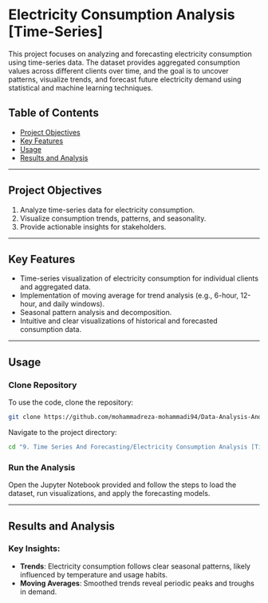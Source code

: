 # Electricity Consumption Analysis [Time-Series]

This project focuses on analyzing and forecasting electricity consumption using time-series data. The dataset provides aggregated consumption values across different clients over time, and the goal is to uncover patterns, visualize trends, and forecast future electricity demand using statistical and machine learning techniques.

## Table of Contents

- [Project Objectives](#project-objectives)
- [Key Features](#key-features)
- [Usage](#usage)
- [Results and Analysis](#results-and-analysis)

---

## Project Objectives

1. Analyze time-series data for electricity consumption.
2. Visualize consumption trends, patterns, and seasonality.
3. Provide actionable insights for stakeholders.

---

## Key Features

- Time-series visualization of electricity consumption for individual clients and aggregated data.
- Implementation of moving average for trend analysis (e.g., 6-hour, 12-hour, and daily windows).
- Seasonal pattern analysis and decomposition.
- Intuitive and clear visualizations of historical and forecasted consumption data.

---

## Usage

### Clone Repository
To use the code, clone the repository:

```bash
git clone https://github.com/mohammadreza-mohammadi94/Data-Analysis-And-Machine-Learning-Projects.git
```

Navigate to the project directory:

```bash
cd "9. Time Series And Forecasting/Electricity Consumption Analysis [Time-Series]"
```

### Run the Analysis
Open the Jupyter Notebook provided and follow the steps to load the dataset, run visualizations, and apply the forecasting models.

---

## Results and Analysis

### Key Insights:
- **Trends**: Electricity consumption follows clear seasonal patterns, likely influenced by temperature and usage habits.
- **Moving Averages**: Smoothed trends reveal periodic peaks and troughs in demand.
